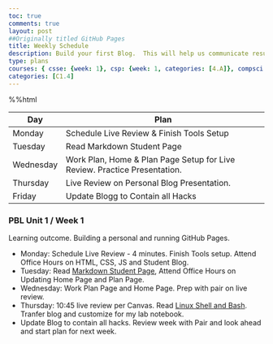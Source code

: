 ```yaml
---
toc: true
comments: true
layout: post
##Originally titled GitHub Pages
title: Weekly Schedule
description: Build your first Blog.  This will help us communicate results.
type: plans
courses: { csse: {week: 1}, csp: {week: 1, categories: [4.A]}, compsci: {week: 1} }
categories: [C1.4]
---
```

%%html
<table class="table">
    <thead>
        <tr>
            <th>Day</th>
            <th>Plan</th>
        </tr>
    </thead>
    <tbody>
        <tr>
            <td>Monday</td>
            <td>Schedule Live Review & Finish Tools Setup</td>
        </tr>
        <tr>
            <td>Tuesday</td>
            <td>Read Markdown Student Page</td>
        </tr>
        <tr>
            <td>Wednesday</td>
            <td>Work Plan, Home & Plan Page Setup for Live Review. Practice Presentation.</td>
        </tr>
        <tr>
            <td>Thursday</td>
            <td>Live Review on Personal Blog Presentation.</td>
        </tr>
        <tr>
            <td>Friday</td>
            <td>Update Blogg to Contain all Hacks</td>
        </tr>
    </tbody>
</table>

### PBL Unit 1 / Week 1
Learning outcome. Building a personal and running GitHub Pages.
- Monday: Schedule Live Review - 4 minutes. Finish Tools setup. Attend Office Hours on HTML, CSS, JS and Student Blog.
- Tuesday: Read [Markdown Student Page](https://nighthawkcoders.github.io/teacher//c4.3/c5.0/2023/08/17/markdown-html_fragments.html), Attend Office Hours on Updating Home Page and Plan Page.
- Wednesday: Work Plan Page and Home Page.  Prep with pair on live review.
- Thursday: 10:45 live review per Canvas.  Read [Linux Shell and Bash](https://nighthawkcoders.github.io/teacher//5.a/c4.1/2023/08/16/linux_shell_IPYNB_2_.html).  Tranfer blog and customize for my lab notebook.
- Update Blog to contain all hacks.  Review week with Pair and look ahead and start plan for next week.
